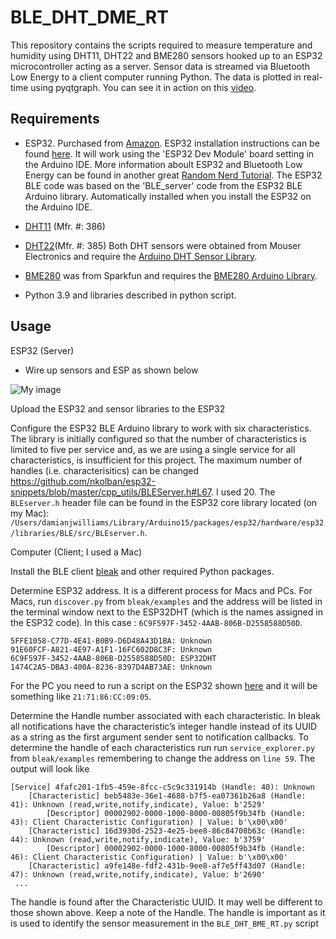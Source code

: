# BLE_DHT_DME_RT

This repository contains the scripts required to measure temperature and humidity using DHT11, DHT22 and BME280 sensors hooked up to an ESP32 microcontroller acting as a server. Sensor data is streamed via Bluetooth Low Energy to a client computer running Python. The data is plotted in real-time using pyqtgraph. You can see it in action on this [video](https://youtu.be/ymS4U1X46Kg).

## Requirements

 - ESP32. Purchased from [Amazon](https://www.amazon.com/MELIFE-Development-Dual-Mode-Microcontroller-Integrated/dp/B07Q576VWZ/ref=cm_cr_arp_d_product_top?ie=UTF8). ESP32 installation instructions can be found [here](https://randomnerdtutorials.com/installing-the-esp32-board-in-arduino-ide-windows-instructions/). It will work using the 'ESP32 Dev Module' board setting in the Arduino IDE. More information aboult ESP32 and Bluetooth Low Energy can be found in another great [Random Nerd Tutorial](https://randomnerdtutorials.com/esp32-bluetooth-low-energy-ble-arduino-ide/). The ESP32 BLE code was based on the 'BLE_server' code from the ESP32 BLE Arduino library. Automatically installed when you install the ESP32 on the Arduino IDE. 

 - [DHT11](https://www.mouser.com/ProductDetail/Adafruit/386?qs=GURawfaeGuDbeGFpZ2393w%3D%3D) (Mfr. #: 386)
 -  [DHT22](https://www.mouser.com/ProductDetail/Adafruit/385?qs=GURawfaeGuCJCHEuv7lcfg%3D%3D)(Mfr. #: 385) Both DHT sensors were obtained from Mouser Electronics and require the [Arduino DHT Sensor Library](https://github.com/adafruit/DHT-sensor-library). 
 -  [BME280](https://www.sparkfun.com/products/13676) was from Sparkfun and requires the [BME280 Arduino Library](https://github.com/sparkfun/SparkFun_BME280_Arduino_Library).
 -  Python 3.9 and libraries described in python script. 

## Usage

ESP32 (Server)
 - Wire up sensors and ESP as shown below
 
![My image](https://github.com/damianjwilliams/BLE_DHT_BME_RT/blob/main/BLE_DHT_BME_RT.png)

Upload the ESP32 and sensor libraries to the ESP32

Configure the ESP32 BLE Arduino library to work with six characteristics. The library is initially configured so that the number of characteristics is limited to five per service and, as we are using a single service for all characteristics, is insufficient for this project. The maximum number of handles (i.e. characterisitics) can be changed https://github.com/nkolban/esp32-snippets/blob/master/cpp_utils/BLEServer.h#L67. I used 20. The ```BLEserver.h``` header file can be found in the ESP32 core library located (on my Mac): ```/Users/damianjwilliams/Library/Arduino15/packages/esp32/hardware/esp32/libraries/BLE/src/BLEserver.h```.


Computer (Client; I used a Mac)

Install the BLE client [bleak](https://github.com/hbldh/bleak) and other required Python packages. 

Determine ESP32 address.  It is a different process for Macs and PCs. For Macs, run ```discover.py``` from ```bleak/examples``` and the address will be listed in the terminal window next to the ESP32DHT (which is the names assigned in the ESP32 code). In this case : ```6C9F597F-3452-4AAB-806B-D2558588D50D```. 

```
5FFE1058-C77D-4E41-B0B9-D6D48A43D1BA: Unknown
91E60FCF-A821-4E97-A1F1-16FC602D8C3F: Unknown
6C9F597F-3452-4AAB-806B-D2558588D50D: ESP32DHT
1474C2A5-DBA3-400A-8236-8397D4AB73AE: Unknown
```

For the PC you need to run a script on the ESP32 shown [here](https://randomnerdtutorials.com/get-change-esp32-esp8266-mac-address-arduino/) and it will be something like ```21:71:86:CC:09:05```.

Determine the Handle number associated with each characteristic. In bleak all notifications have the characteristic’s integer handle instead of its UUID as
a string as the first argument sender sent to notification callbacks. To determine the handle of each characteristics run run ```service_explorer.py``` from ```bleak/examples``` remembering to change the address on `line 59`. The output will look like
```
[Service] 4fafc201-1fb5-459e-8fcc-c5c9c331914b (Handle: 40): Unknown
	[Characteristic] beb5483e-36e1-4688-b7f5-ea07361b26a8 (Handle: 41): Unknown (read,write,notify,indicate), Value: b'2529'
		[Descriptor] 00002902-0000-1000-8000-00805f9b34fb (Handle: 43): Client Characteristic Configuration) | Value: b'\x00\x00'
	[Characteristic] 16d3930d-2523-4e25-bee8-86c84708b63c (Handle: 44): Unknown (read,write,notify,indicate), Value: b'3759'
		[Descriptor] 00002902-0000-1000-8000-00805f9b34fb (Handle: 46): Client Characteristic Configuration) | Value: b'\x00\x00'
	[Characteristic] a9fe148e-fdf2-431b-9ee8-af7e5ff43d07 (Handle: 47): Unknown (read,write,notify,indicate), Value: b'2690'
 ...
 ```
 The handle is found after the Characteristic UUID. It may well be different to those shown above. Keep a note of the Handle. The handle is important as it is used to identify the sensor measurement in the `BLE_DHT_BME_RT.py` script
 
 
 
 
 

